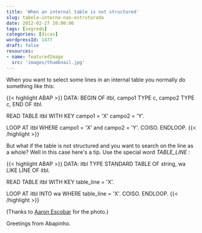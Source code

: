 ```yaml
---
title: 'When an internal table is not structured'
slug: tabela-interna-nao-estruturada
date: 2012-02-27 10:00:06
tags: [segredo]
categories: [dicas]
wordpressId: 1477
draft: false
resources:
- name: featuredImage
  src: 'images/thumbnail.jpg'
---
```

When you want to select some lines in an internal table you normally do something like this:


{{< highlight ABAP >}}
DATA: BEGIN OF itbl,
            campo1 TYPE c,
            campo2 TYPE c,
          END OF itbl.

READ TABLE itbl WITH KEY campo1 = 'X' campo2 = 'Y'.

LOOP AT itbl WHERE campo1 = 'X' and campo2 = 'Y'.
  COISO.
ENDLOOP.
{{< /highlight >}}

But what if the table is not structured and you want to search on the line as a whole? Well in this case here's a tip. Use the special word _TABLE_LINE_ :


{{< highlight ABAP >}}
DATA: itbl TYPE STANDARD TABLE OF string,
            wa LIKE LINE OF itbl.

READ TABLE itbl WITH KEY table_line = 'X'.

LOOP AT itbl INTO wa WHERE table_line = 'X'.
  COISO.
ENDLOOP.
{{< /highlight >}}

(Thanks to [Aaron Escobar][1] for the photo.)

Greetings from Abapinho.

   [1]: https://www.flickr.com/photos/aaronescobar/2179228774/

